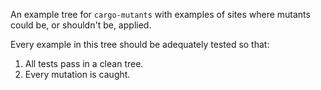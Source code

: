 An example tree for `cargo-mutants` with examples of sites where mutants could
be, or shouldn't be, applied.

Every example in this tree should be adequately tested so that:

1. All tests pass in a clean tree.
2. Every mutation is caught.
